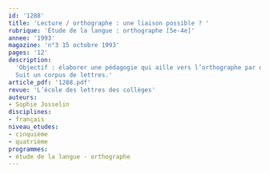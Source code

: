 ```yaml
---
id: '1288'
title: 'Lecture / orthographe : une liaison possible ? '
rubrique: 'Étude de la langue : orthographe [5e-4e]'
annee: '1993'
magazine: 'n°3 15 octobre 1993'
pages: '12'
description: 
  'Objectif : élaborer une pédagogie qui aille vers l’orthographe par des voies autres que celle de la dictée, en relevant, par exemple, dans des lettres des indices orthographiques permettant de savoir si l’expéditeur et/ou le destinataire est un homme ou une femme…
  Suit un corpus de lettres.'
article_pdf: '1288.pdf'
revue: 'L’école des lettres des collèges'
auteurs:
- Sophie Josselin
disciplines:
- français
niveau_etudes:
- cinquième
- quatrième
programmes:
- étude de la langue - orthographe
---
```

